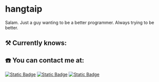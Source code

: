 # hangtaip

Salam. Just a guy wanting to be a better programmer. Always trying to be better.

## **⚒️  Currently knows:**

## **☎️  You can contact me at:** 

[![Static Badge](https://img.shields.io/badge/Discord-$235865F2?style=for-the-badge&logo=discord&logoColor=white)](https://discord/.com/users/1331533815746662402)
[![Static Badge](https://img.shields.io/badge/Telegram-%2326A5E4?style=for-the-badge&logo=telegram&logoColor=white)](https://t.me/hangtaip)
[![Static Badge](https://img.shields.io/badge/Proton-%236D4AFF?style=for-the-badge&logo=proton&logoColor=white)](mailto:hangtaip.stabilize940@passinbox.com)
